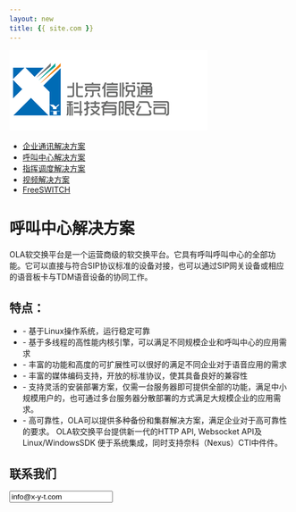 ```yaml
---
layout: new
title: {{ site.com }}
---
```


<div id="header">
	<div id="logo">
		<a href="/"><img src="images/logo.jpg" alt="" /></a>
	</div>		
	<ul>
		<li><a href="ippbx.html"><span>企业通讯解决方案</span></a></li>
		<li class="selected"><a href="callcenter.html"><span>呼叫中心解决方案</span></a></li>
		<li><a href="commanding_dispatching.html"><span>指挥调度解决方案</span></a></li>
		<li><a href="sip_video.html"><span>视频解决方案</span></a></li>
		<li><a href="freeswitch_consulting.html"><span>FreeSWITCH</span></a></li>
	</ul>
</div>
<div id="body">
	<div class="about">
		<h1>呼叫中心解决方案</h1>
		<div>
			<p>
				OLA软交换平台是一个运营商级的软交换平台。它具有呼叫呼叫中心的全部功能。它可以直接与符合SIP协议标准的设备对接，也可以通过SIP网关设备或相应的语音板卡与TDM语音设备的协同工作。
			</p>
		</div>
		<div>
			<h2>特点：</h2>
			<ul>
				<li>- 基于Linux操作系统，运行稳定可靠</li>
				<li>- 基于多线程的高性能内核引擎，可以满足不同规模企业和呼叫中心的应用需求</li>
				<li>- 丰富的功能和高度的可扩展性可以很好的满足不同企业对于语音应用的需求</li>
				<li>- 丰富的媒体编码支持，开放的标准协议，使其具备良好的兼容性</li>
				<li>- 支持灵活的安装部署方案，仅需一台服务器即可提供全部的功能，满足中小规模用户的，也可通过多台服务器分散部署的方式满足大规模企业的应用需求。</li>
				<li>- 高可靠性，OLA可以提供多种备份和集群解决方案，满足企业对于高可靠性的要求。
OLA软交换平台提供新一代的HTTP API, Websocket API及 Linux/WindowsSDK 便于系统集成，同时支持奈科（Nexus）CTI中件件。</li>
			</ul>
		</div>
		<div>
			<h2>联系我们</h2>
			<p><input readonly value="info@x-y-t.com"></input></p>
		</div>
	</div>
</div>
